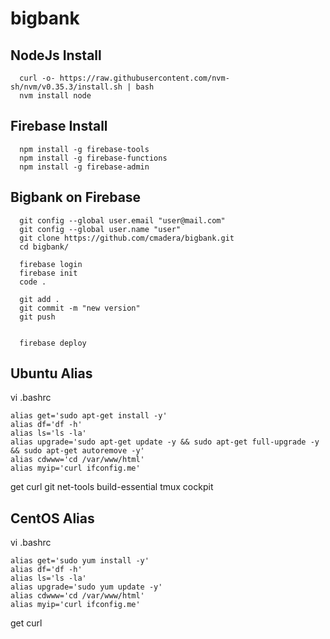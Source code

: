 # bigbank

## NodeJs Install ##
```
  curl -o- https://raw.githubusercontent.com/nvm-sh/nvm/v0.35.3/install.sh | bash
  nvm install node
```
## Firebase Install ##
```
  npm install -g firebase-tools
  npm install -g firebase-functions
  npm install -g firebase-admin  
```
## Bigbank on Firebase ##
```
  git config --global user.email "user@mail.com"
  git config --global user.name "user"
  git clone https://github.com/cmadera/bigbank.git
  cd bigbank/

  firebase login
  firebase init
  code .

  git add .
  git commit -m "new version"
  git push


  firebase deploy
```

## Ubuntu Alias ##
vi .bashrc
```
alias get='sudo apt-get install -y'
alias df='df -h'
alias ls='ls -la'
alias upgrade='sudo apt-get update -y && sudo apt-get full-upgrade -y && sudo apt-get autoremove -y'
alias cdwww='cd /var/www/html'
alias myip='curl ifconfig.me'
```
get curl git net-tools build-essential tmux cockpit

## CentOS Alias ##
vi .bashrc
```
alias get='sudo yum install -y'
alias df='df -h'
alias ls='ls -la'
alias upgrade='sudo yum update -y'
alias cdwww='cd /var/www/html'
alias myip='curl ifconfig.me'
```
get curl

